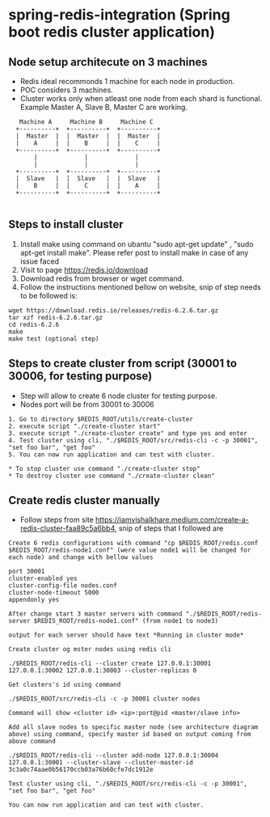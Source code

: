 # spring-redis-integration (Spring boot redis cluster application)

## Node setup architecute on 3 machines 
 
* Redis ideal recommonds 1 machine for each node in production. 
* POC considers 3 machines.
* Cluster works only when atleast one node from each shard is functional. Example Master A, Slave B, Master C are working. 
```
   Machine A     Machine B     Machine C  
  +----------+  +----------+  +----------+ 
  |  Master  |  |  Master  |  |  Master  |
  |    A     |  |    B     |  |    C     |
  +----------+  +----------+  +----------+
       |             |             |
       |             |             |
  +----------+  +----------+  +----------+ 
  |  Slave   |  |  Slave   |  |  Slave   |
  |    B     |  |    C     |  |    A     |
  +----------+  +----------+  +----------+
  
```

## Steps to install cluster

1. Install make using command on ubantu "sudo apt-get update" , "sudo apt-get install make". Please refer post to install make in case of any issue faced
2. Visit to page https://redis.io/download
3. Download redis from browser or wget command.
4. Follow the instructions mentioned bellow on website, snip of step needs to be followed is:
```
wget https://download.redis.io/releases/redis-6.2.6.tar.gz
tar xzf redis-6.2.6.tar.gz
cd redis-6.2.6
make
make test (optional step)
```

## Steps to create cluster from script (30001 to 30006, for testing purpose)

* Step will allow to create 6 node cluster for testing purpose.
* Nodes port will be from 30001 to 30006
```
1. Go to directory $REDIS_ROOT/utils/create-cluster
2. execute script "./create-cluster start"
3. execute script "./create-cluster create" and type yes and enter
4. Test cluster using cli, "./$REDIS_ROOT/src/redis-cli -c -p 30001", "set foo bar", "get foo"
5. You can now run application and can test with cluster.
```

```
* To stop cluster use command "./create-cluster stop"
* To destroy cluster use command "./create-cluster clean"

```

## Create redis cluster manually

* Follow steps from site  https://iamvishalkhare.medium.com/create-a-redis-cluster-faa89c5a6bb4, snip of steps that I followed are 

```
Create 6 redis configurations with command "cp $REDIS_ROOT/redis.conf $REDIS_ROOT/redis-node1.conf" (were value node1 will be changed for each node) and change with bellow values

port 30001
cluster-enabled yes
cluster-config-file nodes.conf
cluster-node-timeout 5000
appendonly yes
```
```
After change start 3 master servers with command "./$REDIS_ROOT/redis-server $REDIS_ROOT/redis-node1.conf" (from node1 to node3)

output for each server should have text *Running in cluster mode*
```

```
Create cluster og mster nodes using redis cli

./$REDIS_ROOT/redis-cli --cluster create 127.0.0.1:30001 127.0.0.1:30002 127.0.0.1:30003 --cluster-replicas 0

Get clusters's id using command 

./$REDIS_ROOT/src/redis-cli -c -p 30001 cluster nodes

Command will show <cluster id> <ip>:port@pid <master/slave info>
```

```
Add all slave nodes to specific master node (see architecture diagram above) using command, specify master id based on output coming from above command 

./$REDIS_ROOT/redis-cli --cluster add-node 127.0.0.1:30004 127.0.0.1:30001 --cluster-slave --cluster-master-id 3c3a0c74aae0b56170ccb03a76b60cfe7dc1912e

Test cluster using cli, "./$REDIS_ROOT/src/redis-cli -c -p 30001", "set foo bar", "get foo"

You can now run application and can test with cluster.

```



